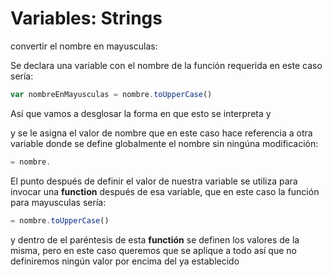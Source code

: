 # Variables: Strings

convertir el nombre en mayusculas:

Se declara una variable con el nombre de la función requerida en este caso sería:
```js 
var nombreEnMayusculas = nombre.toUpperCase()
```
Así que vamos a desglosar la forma en que esto se interpreta y 

y se le asigna el valor de nombre que en este caso hace referencia a otra variable donde se define globalmente el nombre sin ningúna modificación:
```js 
= nombre.
```
El punto después de definir el valor de nuestra variable se utiliza para invocar una **function** después de esa variable, que en este caso la función para mayusculas sería:
```js 
= nombre.toUpperCase()
```
y dentro de el paréntesis de esta **functión** se definen los valores de la misma, pero en este caso queremos que se aplique a todo así que no definiremos ningún valor por encima del ya establecido

